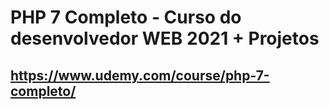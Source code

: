 # PHP 7 Completo - Curso do desenvolvedor WEB 2021 + Projetos

## https://www.udemy.com/course/php-7-completo/